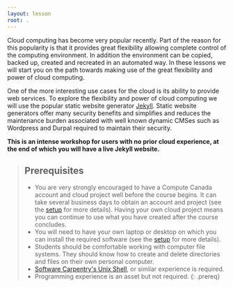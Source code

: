 ```yaml
---
layout: lesson
root: .
---
```


Cloud computing has become very popular recently. Part of the reason for this popularity is that it provides great flexibility allowing complete control of the computing environment. In addition the environment can be copied, backed up, created and recreated in an automated way. In these lessons we will start you on the path towards making use of the great flexibility and power of cloud computing.

One of the more interesting use cases for the cloud is its ability to provide web services. To explore the flexibility and power of cloud computing we will use the popular static website generator [Jekyll](https://jekyllrb.com/). Static website generators offer many security benefits and simplifies and reduces the maintenance burden associated with well known dynamic CMSes such as Wordpress and Durpal required to maintain their security.

**This is an intense workshop for users with no prior cloud experience, at the end of which you will have a live Jekyll website.**

> ## Prerequisites
> * You are very strongly encouraged to have a Compute Canada account and cloud project well before the course begins. It can take several business days to obtain an account and project (see the [setup](./setup/) for more details). Having your own cloud project means you can continue to use what you have created after the course concludes.
> * You will need to have your own laptop or desktop on which you can install the required software (see the [setup](./setup/) for more details).
> * Students should be comfortable working with computer file systems. They should know how to create and delete directories and files on their own personal computer.
> * [Software Carpentry's Unix Shell](https://swcarpentry.github.io/shell-novice/), or similar experience is required.
> * Programming experience is an asset but not required.
{: .prereq}
